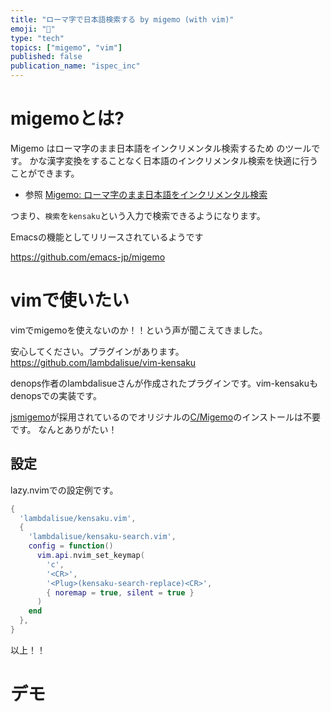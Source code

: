 ```yaml
---
title: "ローマ字で日本語検索する by migemo (with vim)"
emoji: "🔎"
type: "tech"
topics: ["migemo", "vim"]
published: false
publication_name: "ispec_inc"
---
```


# migemoとは?

Migemo はローマ字のまま日本語をインクリメンタル検索するため のツールです。
かな漢字変換をすることなく日本語のインクリメンタル検索を快適に行うことができます。

* 参照 [Migemo: ローマ字のまま日本語をインクリメンタル検索](http://0xcc.net/migemo/)

つまり、`検索`を`kensaku`という入力で検索できるようになります。

Emacsの機能としてリリースされているようです

https://github.com/emacs-jp/migemo


# vimで使いたい

vimでmigemoを使えないのか！！という声が聞こえてきました。

安心してください。プラグインがあります。
https://github.com/lambdalisue/vim-kensaku

denops作者のlambdalisueさんが作成されたプラグインです。vim-kensakuもdenopsでの実装です。

[jsmigemo](https://github.com/oguna/jsmigemo)が採用されているのでオリジナルの[C/Migemo](https://www.kaoriya.net/software/cmigemo/)のインストールは不要です。 なんとありがたい！

## 設定
lazy.nvimでの設定例です。

```lua file:lua/plugins/kensaku.lua
{
  'lambdalisue/kensaku.vim',
  {
    'lambdalisue/kensaku-search.vim',
    config = function()
      vim.api.nvim_set_keymap(
        'c',
        '<CR>',
        '<Plug>(kensaku-search-replace)<CR>',
        { noremap = true, silent = true }
      )
    end
  },
}
```
以上！！

# デモ


